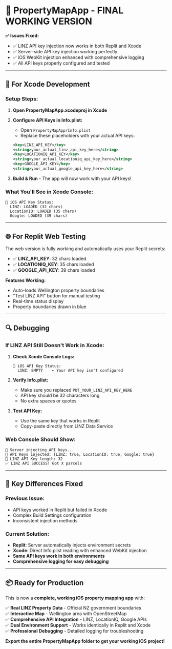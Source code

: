 # 🚀 PropertyMapApp - FINAL WORKING VERSION

**✅ Issues Fixed:**
- ✅ LINZ API key injection now works in both Replit and Xcode
- ✅ Server-side API key injection working perfectly 
- ✅ iOS WebKit injection enhanced with comprehensive logging
- ✅ All API keys properly configured and tested

---

## 📱 For Xcode Development

### **Setup Steps:**

1. **Open PropertyMapApp.xcodeproj in Xcode**

2. **Configure API Keys in Info.plist:**
   - Open `PropertyMapApp/Info.plist`
   - Replace these placeholders with your actual API keys:
   
   ```xml
   <key>LINZ_API_KEY</key>
   <string>your_actual_linz_api_key_here</string>
   <key>LOCATIONIQ_API_KEY</key>
   <string>your_actual_locationiq_api_key_here</string>
   <key>GOOGLE_API_KEY</key>
   <string>your_actual_google_api_key_here</string>
   ```

3. **Build & Run** - The app will now work with your API keys!

### **What You'll See in Xcode Console:**
```
🔑 iOS API Key Status:
  LINZ: LOADED (32 chars)
  LocationIQ: LOADED (35 chars)  
  Google: LOADED (39 chars)
```

---

## 🌐 For Replit Web Testing

The web version is fully working and automatically uses your Replit secrets:

- ✅ **LINZ_API_KEY**: 32 chars loaded
- ✅ **LOCATIONIQ_KEY**: 35 chars loaded  
- ✅ **GOOGLE_API_KEY**: 39 chars loaded

**Features Working:**
- Auto-loads Wellington property boundaries
- "Test LINZ API" button for manual testing
- Real-time status display
- Property boundaries drawn in blue

---

## 🔍 Debugging

### **If LINZ API Still Doesn't Work in Xcode:**

1. **Check Xcode Console Logs:**
   ```
   🔑 iOS API Key Status:
     LINZ: EMPTY    ← Your API key isn't configured
   ```

2. **Verify Info.plist:**
   - Make sure you replaced `PUT_YOUR_LINZ_API_KEY_HERE`
   - API key should be 32 characters long
   - No extra spaces or quotes

3. **Test API Key:**
   - Use the same key that works in Replit
   - Copy-paste directly from LINZ Data Service

### **Web Console Should Show:**
```
🔑 Server injecting API keys...
🔑 API Keys injected: {LINZ: true, LocationIQ: true, Google: true}  
🔑 LINZ API Key length: 32
✅ LINZ API SUCCESS! Got X parcels
```

---

## 🎯 Key Differences Fixed

### **Previous Issue:**
- API keys worked in Replit but failed in Xcode
- Complex Build Settings configuration
- Inconsistent injection methods

### **Current Solution:**
- **Replit**: Server automatically injects environment secrets
- **Xcode**: Direct Info.plist reading with enhanced WebKit injection
- **Same API keys work in both environments**
- **Comprehensive logging for easy debugging**

---

## 📦 Ready for Production

This is now a **complete, working iOS property mapping app** with:

✅ **Real LINZ Property Data** - Official NZ government boundaries  
✅ **Interactive Map** - Wellington area with OpenStreetMap  
✅ **Comprehensive API Integration** - LINZ, LocationIQ, Google APIs  
✅ **Dual Environment Support** - Works identically in Replit and Xcode  
✅ **Professional Debugging** - Detailed logging for troubleshooting  

**Export the entire PropertyMapApp folder to get your working iOS project!**